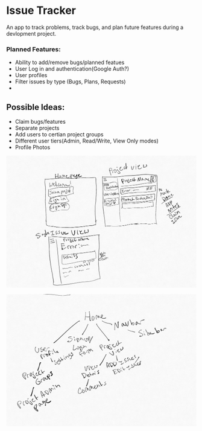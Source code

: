 # Issue Tracker

An app to track problems, track bugs, and plan future features during a devlopment project. 

### Planned Features:

- Ability to add/remove bugs/planned featues
- User Log in and authentication(Google Auth?)
- User profiles
- Filter issues by type (Bugs, Plans, Requests)
- 

## Possible Ideas:

- Claim bugs/features
- Separate projects
- Add users to certian project groups
- Different user tiers(Admin, Read/Write, View Only modes)
- Profile Photos

![UI Sketch](/UI.jpg)

![Layout Sketch](/layout.jpg)

